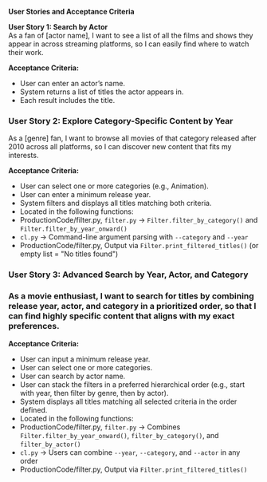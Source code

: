 **User Stories and Acceptance Criteria**

**User Story 1: Search by Actor**  
As a fan of \[actor name\], I want to see a list of all the films and shows they appear in across streaming platforms, so I can easily find where to watch their work.

**Acceptance Criteria:**

* User can enter an actor’s name.  
* System returns a list of titles the actor appears in.  
* Each result includes the title.  

### **User Story 2: Explore Category-Specific Content by Year**

As a \[genre\] fan, I want to browse all movies of that category released after 2010 across all platforms, so I can discover new content that fits my interests.

**Acceptance Criteria:**

* User can select one or more categories (e.g., Animation).  
* User can enter a minimum release year.  
* System filters and displays all titles matching both criteria.  
* Located in the following functions:  
* ProductionCode/filter.py, `filter.py` → `Filter.filter_by_category()` and `Filter.filter_by_year_onward()`  
* `cl.py` → Command-line argument parsing with `--category` and `--year`  
* ProductionCode/filter.py, Output via `Filter.print_filtered_titles()` (or empty list \= "No titles found")

### **User Story 3: Advanced Search by Year, Actor, and Category**

### As a movie enthusiast, I want to search for titles by combining release year, actor, and category in a prioritized order, so that I can find highly specific content that aligns with my exact preferences.

**Acceptance Criteria:**

* User can input a minimum release year.  
* User can select one or more categories.  
* User can search by actor name.  
* User can stack the filters in a preferred hierarchical order (e.g., start with year, then filter by genre, then by actor).  
* System displays all titles matching all selected criteria in the order defined.  
* Located in the following functions:  
* ProductionCode/filter.py, `filter.py` → Combines `Filter.filter_by_year_onward()`, `filter_by_category()`, and `filter_by_actor()`  
* `cl.py` → Users can combine `--year`, `--category`, and `--actor` in any order  
* ProductionCode/filter.py, Output via `Filter.print_filtered_titles()`

